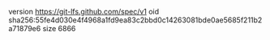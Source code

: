 version https://git-lfs.github.com/spec/v1
oid sha256:55fe4d030e4f4968a1fd9ea83c2bbd0c14263081bde0ae5685f211b2a71879e6
size 6866
